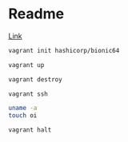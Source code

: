 # Readme

[Link](https://learn.hashicorp.com/tutorials/vagrant/getting-started-index)

```sh
vagrant init hashicorp/bionic64
```

```sh
vagrant up
```

```sh
vagrant destroy
```

```sh
vagrant ssh
```

```sh
uname -a
touch oi
```

```sh
vagrant halt
```
